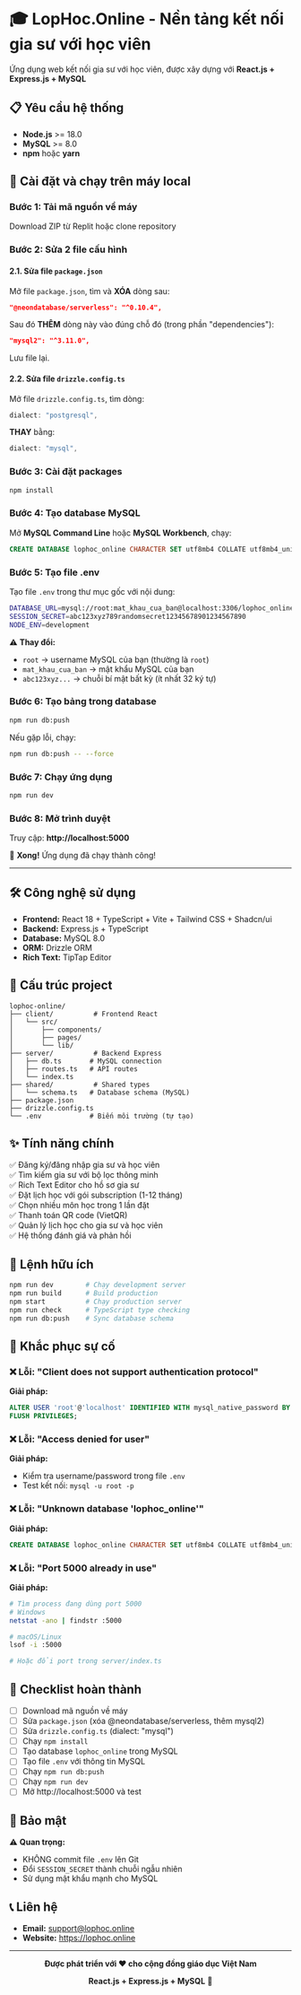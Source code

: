 # 🎓 LopHoc.Online - Nền tảng kết nối gia sư với học viên

Ứng dụng web kết nối gia sư với học viên, được xây dựng với **React.js + Express.js + MySQL**

## 📋 Yêu cầu hệ thống

- **Node.js** >= 18.0
- **MySQL** >= 8.0
- **npm** hoặc **yarn**

## 🚀 Cài đặt và chạy trên máy local

### Bước 1: Tải mã nguồn về máy

Download ZIP từ Replit hoặc clone repository

### Bước 2: Sửa 2 file cấu hình

#### 2.1. Sửa file `package.json`

Mở file `package.json`, tìm và **XÓA** dòng sau:
```json
"@neondatabase/serverless": "^0.10.4",
```

Sau đó **THÊM** dòng này vào đúng chỗ đó (trong phần "dependencies"):
```json
"mysql2": "^3.11.0",
```

Lưu file lại.

#### 2.2. Sửa file `drizzle.config.ts`

Mở file `drizzle.config.ts`, tìm dòng:
```typescript
dialect: "postgresql",
```

**THAY** bằng:
```typescript
dialect: "mysql",
```

### Bước 3: Cài đặt packages

```bash
npm install
```

### Bước 4: Tạo database MySQL

Mở **MySQL Command Line** hoặc **MySQL Workbench**, chạy:

```sql
CREATE DATABASE lophoc_online CHARACTER SET utf8mb4 COLLATE utf8mb4_unicode_ci;
```

### Bước 5: Tạo file .env

Tạo file `.env` trong thư mục gốc với nội dung:

```bash
DATABASE_URL=mysql://root:mat_khau_cua_ban@localhost:3306/lophoc_online
SESSION_SECRET=abc123xyz789randomsecret12345678901234567890
NODE_ENV=development
```

⚠️ **Thay đổi:**
- `root` → username MySQL của bạn (thường là `root`)
- `mat_khau_cua_ban` → mật khẩu MySQL của bạn
- `abc123xyz...` → chuỗi bí mật bất kỳ (ít nhất 32 ký tự)

### Bước 6: Tạo bảng trong database

```bash
npm run db:push
```

Nếu gặp lỗi, chạy:
```bash
npm run db:push -- --force
```

### Bước 7: Chạy ứng dụng

```bash
npm run dev
```

### Bước 8: Mở trình duyệt

Truy cập: **http://localhost:5000**

🎉 **Xong!** Ứng dụng đã chạy thành công!

---

## 🛠️ Công nghệ sử dụng

- **Frontend:** React 18 + TypeScript + Vite + Tailwind CSS + Shadcn/ui
- **Backend:** Express.js + TypeScript
- **Database:** MySQL 8.0
- **ORM:** Drizzle ORM
- **Rich Text:** TipTap Editor

## 📁 Cấu trúc project

```
lophoc-online/
├── client/          # Frontend React
│   └── src/
│       ├── components/
│       ├── pages/
│       └── lib/
├── server/          # Backend Express
│   ├── db.ts       # MySQL connection
│   ├── routes.ts   # API routes
│   └── index.ts
├── shared/          # Shared types
│   └── schema.ts   # Database schema (MySQL)
├── package.json
├── drizzle.config.ts
└── .env            # Biến môi trường (tự tạo)
```

## ✨ Tính năng chính

✅ Đăng ký/đăng nhập gia sư và học viên  
✅ Tìm kiếm gia sư với bộ lọc thông minh  
✅ Rich Text Editor cho hồ sơ gia sư  
✅ Đặt lịch học với gói subscription (1-12 tháng)  
✅ Chọn nhiều môn học trong 1 lần đặt  
✅ Thanh toán QR code (VietQR)  
✅ Quản lý lịch học cho gia sư và học viên  
✅ Hệ thống đánh giá và phản hồi  

## 🔧 Lệnh hữu ích

```bash
npm run dev        # Chạy development server
npm run build      # Build production
npm start          # Chạy production server
npm run check      # TypeScript type checking
npm run db:push    # Sync database schema
```

## 🐛 Khắc phục sự cố

### ❌ Lỗi: "Client does not support authentication protocol"

**Giải pháp:**
```sql
ALTER USER 'root'@'localhost' IDENTIFIED WITH mysql_native_password BY 'mat_khau_cua_ban';
FLUSH PRIVILEGES;
```

### ❌ Lỗi: "Access denied for user"

**Giải pháp:**
- Kiểm tra username/password trong file `.env`
- Test kết nối: `mysql -u root -p`

### ❌ Lỗi: "Unknown database 'lophoc_online'"

**Giải pháp:**
```sql
CREATE DATABASE lophoc_online CHARACTER SET utf8mb4 COLLATE utf8mb4_unicode_ci;
```

### ❌ Lỗi: "Port 5000 already in use"

**Giải pháp:**
```bash
# Tìm process đang dùng port 5000
# Windows
netstat -ano | findstr :5000

# macOS/Linux
lsof -i :5000

# Hoặc đổi port trong server/index.ts
```

## 📝 Checklist hoàn thành

- [ ] Download mã nguồn về máy
- [ ] Sửa `package.json` (xóa @neondatabase/serverless, thêm mysql2)
- [ ] Sửa `drizzle.config.ts` (dialect: "mysql")
- [ ] Chạy `npm install`
- [ ] Tạo database `lophoc_online` trong MySQL
- [ ] Tạo file `.env` với thông tin MySQL
- [ ] Chạy `npm run db:push`
- [ ] Chạy `npm run dev`
- [ ] Mở http://localhost:5000 và test

## 🔐 Bảo mật

⚠️ **Quan trọng:**
- KHÔNG commit file `.env` lên Git
- Đổi `SESSION_SECRET` thành chuỗi ngẫu nhiên
- Sử dụng mật khẩu mạnh cho MySQL

## 📞 Liên hệ

- **Email:** support@lophoc.online
- **Website:** https://lophoc.online

---

<div align="center">

**Được phát triển với ❤️ cho cộng đồng giáo dục Việt Nam**

**React.js + Express.js + MySQL** 🚀

</div>

